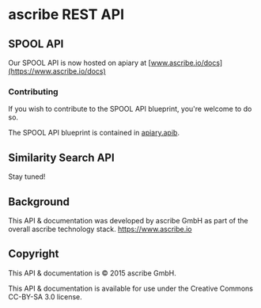 # ascribe REST API


## SPOOL API

Our SPOOL API is now hosted on apiary at 
[www.ascribe.io/docs](https://www.ascribe.io/docs)

### Contributing
If you wish to contribute to the SPOOL API blueprint, you're welcome to do so.

The SPOOL API blueprint is contained in [apiary.apib](apiary.apib).


## Similarity Search API

Stay tuned!


## Background
This API & documentation was developed by ascribe GmbH as part of the overall ascribe technology stack. https://www.ascribe.io

## Copyright

This API & documentation is © 2015 ascribe GmbH.

This API & documentation is available for use under the Creative Commons CC-BY-SA 3.0 license.
